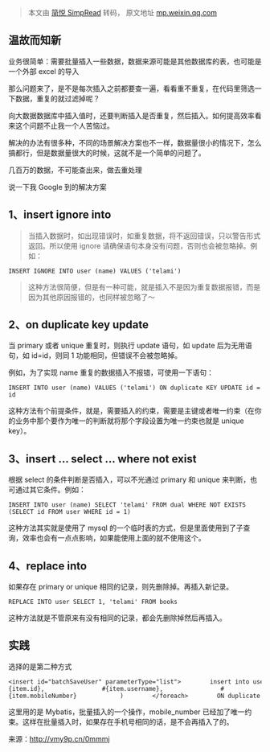 > 本文由 [简悦 SimpRead](http://ksria.com/simpread/) 转码， 原文地址 [mp.weixin.qq.com](https://mp.weixin.qq.com/s?__biz=MzU4NjQ1NDkyNQ==&mid=2247495226&idx=3&sn=9f532bec82059cc4e2ad9ac31de78678&chksm=fdf9acd8ca8e25ce38aeb8ceba9b9e94a047f7e3eda8fe910a6933224e21b0b09030ea119ba6&mpshare=1&scene=1&srcid=0629z7GaXHL7xExWTe3zOh92&sharer_sharetime=1624940271591&sharer_shareid=7fece245937ac96f04f0fb8e1311fff1#rd)

**温故而知新**
---------

业务很简单：需要批量插入一些数据，数据来源可能是其他数据库的表，也可能是一个外部 excel 的导入

那么问题来了，是不是每次插入之前都要查一遍，看看重不重复，在代码里筛选一下数据，重复的就过滤掉呢？

向大数据数据库中插入值时，还要判断插入是否重复，然后插入。如何提高效率看来这个问题不止我一个人苦恼过。

解决的办法有很多种，不同的场景解决方案也不一样，数据量很小的情况下，怎么搞都行，但是数据量很大的时候，这就不是一个简单的问题了。

几百万的数据，不可能查出来，做去重处理

说一下我 Google 到的解决方案

**1、insert ignore into**
------------------------

> 当插入数据时，如出现错误时，如重复数据，将不返回错误，只以警告形式返回。所以使用 ignore 请确保语句本身没有问题，否则也会被忽略掉。例如：

```
INSERT IGNORE INTO user (name) VALUES ('telami')

```

> 这种方法很简便，但是有一种可能，就是插入不是因为重复数据报错，而是因为其他原因报错的，也同样被忽略了～

**2、on duplicate key update**
-----------------------------

当 primary 或者 unique 重复时，则执行 update 语句，如 update 后为无用语句，如 id=id，则同 1 功能相同，但错误不会被忽略掉。

例如，为了实现 name 重复的数据插入不报错，可使用一下语句：

```
INSERT INTO user (name) VALUES ('telami') ON duplicate KEY UPDATE id = id

```

这种方法有个前提条件，就是，需要插入的约束，需要是主键或者唯一约束（在你的业务中那个要作为唯一的判断就将那个字段设置为唯一约束也就是 unique key）。

**3、insert … select … where not exist**
---------------------------------------

根据 select 的条件判断是否插入，可以不光通过 primary 和 unique 来判断，也可通过其它条件。例如：

```
INSERT INTO user (name) SELECT 'telami' FROM dual WHERE NOT EXISTS (SELECT id FROM user WHERE id = 1)

```

这种方法其实就是使用了 mysql 的一个临时表的方式，但是里面使用到了子查询，效率也会有一点点影响，如果能使用上面的就不使用这个。

**4、replace into**
------------------

如果存在 primary or unique 相同的记录，则先删除掉。再插入新记录。

```
REPLACE INTO user SELECT 1, 'telami' FROM books

```

这种方法就是不管原来有没有相同的记录，都会先删除掉然后再插入。

**实践**
------

选择的是第二种方式

```
<insert id="batchSaveUser" parameterType="list">        insert into user (id,username,mobile_number)        values        <foreach collection="list" item="item" index="index" separator=",">            (                #{item.id},                #{item.username},                #{item.mobileNumber}            )        </foreach>        ON duplicate KEY UPDATE id = id    </insert>

```

这里用的是 Mybatis，批量插入的一个操作，mobile_number 已经加了唯一约束。这样在批量插入时，如果存在手机号相同的话，是不会再插入了的。

来源：http://vmy9p.cn/0mmmj